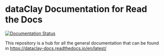# dataClay Documentation for Read the Docs

[![Documentation Status](https://readthedocs.org/projects/dataclay-docs/badge/?version=latest)](https://dataclay-docs.readthedocs.io/en/latest/?badge=latest)

This repository is a hub for all the general documentation that can be found in https://dataclay-docs.readthedocs.io/en/latest/
